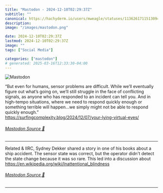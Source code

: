 ```yaml
---
title: "Mastodon - 2024-12-10T02:29:37Z"
subtitle: ""
canonical: https://hachyderm.io/users/mweagle/statuses/113626171151309442
description:
image: "/images/mastodon.png"

date: 2024-12-10T02:29:37Z
lastmod: 2024-12-10T02:29:37Z
image: ""
tags: ["Social Media"]

categories: ["mastodon"]
# generated: 2025-03-16T12:33:30-04:00
---
```

![Mastodon](/images/mastodon.png)

<p>“But even for humans, sensor problems are difficult. While we’ll eventually figure out what’s going on, we’ll still struggle in the face of conflicting signals, as anyone who has responded to an incident can tell you. And in high-tempo situations, where we need to respond quickly enough or something terrible will happen…we simply might not be able to respond quickly enough.”<br /><a href="https://surfingcomplexity.blog/2024/12/07/your-lying-virtual-eyes/" target="_blank" rel="nofollow noopener noreferrer" translate="no"><span class="invisible">https://</span><span class="ellipsis">surfingcomplexity.blog/2024/12</span><span class="invisible">/07/your-lying-virtual-eyes/</span></a></p>


###### [Mastodon Source 🐘](https://hachyderm.io/@mweagle/113626171151309442)

___

<p>Related &amp; IIRC, Sydney Dekker shared a story in one of his books about a ship accident.  The sensor state was correct, but the operator didn&#39;t detect the state change because it was so rare. This led into a discussion about <a href="https://en.wikipedia.org/wiki/Inattentional_blindness" target="_blank" rel="nofollow noopener noreferrer" translate="no"><span class="invisible">https://</span><span class="ellipsis">en.wikipedia.org/wiki/Inattent</span><span class="invisible">ional_blindness</span></a></p>


###### [Mastodon Source 🐘](https://hachyderm.io/@mweagle/113626188664689702)

___

